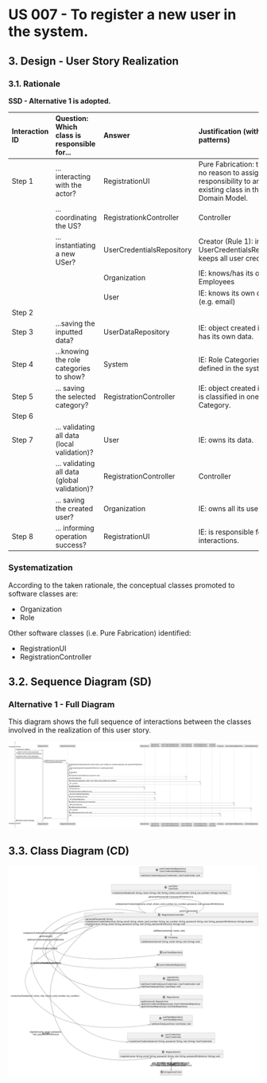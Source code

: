 # US 007 - To register a new user in the system.

## 3. Design - User Story Realization 

### 3.1. Rationale

**SSD - Alternative 1 is adopted.**

| Interaction ID | Question: Which class is responsible for...   | Answer                    | Justification (with patterns)                                                                                 |
|:---------------|:----------------------------------------------|:--------------------------|:--------------------------------------------------------------------------------------------------------------|
| Step 1  		     | 	... interacting with the actor?              | RegistrationUI            | Pure Fabrication: there is no reason to assign this responsibility to any existing class in the Domain Model. |
| 			  		        | 	... coordinating the US?                     | RegistrationkController   | Controller                                                                                                    |
| 			  		        | 	... instantiating a new USer?                | UserCredentialsRepository | Creator (Rule 1): in the UserCredentialsRepository keeps all user credentials.                                |
| 			  		        | 							                                       | Organization              | IE: knows/has its own Employees                                                                               |
| 			  		        | 							                                       | User                      | IE: knows its own data (e.g. email)                                                                           |
| Step 2  		     | 							                                       |                           |                                                                                                               |
| Step 3  		     | 	...saving the inputted data?                 | UserDataRepository        | IE: object created in step 1 has its own data.                                                                |
| Step 4  		     | 	...knowing the role categories to show?      | System                    | IE: Role Categories are defined in the system.                                                                |
| Step 5  		     | 	... saving the selected category?            | RegistrationController    | IE: object created in step 1 is classified in one Category.                                                   |
| Step 6  		     | 							                                       |                           |                                                                                                               |              
| Step 7  		     | 	... validating all data (local validation)?  | User                      | IE: owns its data.                                                                                            | 
| 			  		        | 	... validating all data (global validation)? | RegistrationController    | Controller                                                                                                    | 
| 			  		        | 	... saving the created user?                 | Organization              | IE: owns all its users.                                                                                       | 
| Step 8  		     | 	... informing operation success?             | RegistrationUI            | IE: is responsible for user interactions.                                                                     | 

### Systematization ##

According to the taken rationale, the conceptual classes promoted to software classes are: 

 * Organization
 * Role

Other software classes (i.e. Pure Fabrication) identified: 

 * RegistrationUI  
 * RegistrationController


## 3.2. Sequence Diagram (SD)

### Alternative 1 - Full Diagram

This diagram shows the full sequence of interactions between the classes involved in the realization of this user story.

![Sequence Diagram - Full](svg/us007-sequence-diagram-full.svg)


## 3.3. Class Diagram (CD)

![Class Diagram](svg/us007-class-diagram.svg)
